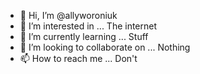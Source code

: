 - 👋 Hi, I’m @allyworoniuk
- 👀 I’m interested in ... The internet
- 🌱 I’m currently learning ... Stuff
- 💞️ I’m looking to collaborate on ... Nothing
- 📫 How to reach me ... Don't

<!---
allyworoniuk/allyworoniuk is a ✨ special ✨ repository because its `README.md` (this file) appears on your GitHub profile.
You can click the Preview link to take a look at your changes.
--->
